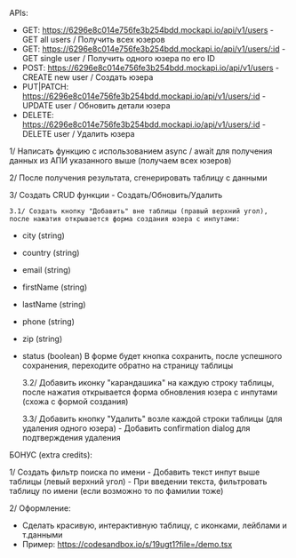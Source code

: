 APIs: 

 - GET:       https://6296e8c014e756fe3b254bdd.mockapi.io/api/v1/users - GET all users / Получить всех юзеров
 - GET:       https://6296e8c014e756fe3b254bdd.mockapi.io/api/v1/users/:id - GET single user / Получить одного юзера по его ID
 - POST:      https://6296e8c014e756fe3b254bdd.mockapi.io/api/v1/users - CREATE new user / Создать юзера
 - PUT|PATCH: https://6296e8c014e756fe3b254bdd.mockapi.io/api/v1/users/:id - UPDATE user / Обновить детали юзера
 - DELETE:    https://6296e8c014e756fe3b254bdd.mockapi.io/api/v1/users/:id - DELETE user / Удалить юзера


1/ Написать функцию с использованием async / await для получения данных из АПИ указанного выше (получаем всех юзеров)

2/ После получения результата, сгенерировать таблицу с данными

3/ Создать CRUD функции - Создать/Обновить/Удалить
    
    3.1/ Создать кнопку "Добавить" вне таблицы (правый верхний угол), после нажатия открывается форма создания юзера с инпутами:
    
- city (string)
- country (string)
- email (string)
- firstName (string)
- lastName (string)
- phone (string)
- zip (string)
- status (boolean)
    В форме будет кнопка сохранить, после успешного сохранения, переходите обратно на страницу таблицы

    3.2/ Добавить иконку "карандашика" на каждую строку таблицы, 
        после нажатия открывается форма обновления юзера с инпутами (схожа с формой создания)

    3.3/ Добавить кнопку "Удалить" возле каждой строки таблицы (для удаления одного юзера)
        - Добавить confirmation dialog для подтверждения удаления

БОНУС (extra credits):

1/ Создать фильтр поиска по имени
    - Добавить текст инпут выше таблицы (левый верхний угол)
    - При введении текста, фильтровать таблицу по имени (если возможно то по фамилии тоже)

2/ Оформление:
 - Сделать красивую, интерактивную таблицу, с иконками, лейблами и т.данными
 - Пример: https://codesandbox.io/s/19ugt1?file=/demo.tsx